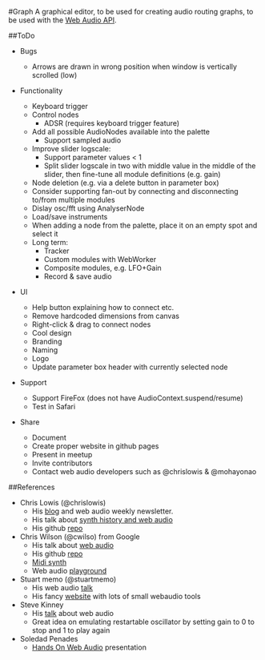 #Graph
A graphical editor, to be used for creating audio routing graphs,
to be used with the
[Web Audio API](https://developer.mozilla.org/en-US/docs/Web/API/Web_Audio_API).

##ToDo
- Bugs
	- Arrows are drawn in wrong position when window is vertically scrolled (low)

- Functionality
	- Keyboard trigger
	- Control nodes
		- ADSR (requires keyboard trigger feature)
	- Add all possible AudioNodes available into the palette
		- Support sampled audio
	- Improve slider logscale:
		- Support parameter values < 1
		- Split slider logscale in two with middle value in the middle of the slider,
			then fine-tune all module definitions (e.g. gain)
	- Node deletion (e.g. via a delete button in parameter box)
	- Consider supporting fan-out by connecting and disconnecting to/from multiple modules
	- Dislay osc/fft using AnalyserNode
	- Load/save instruments
	- When adding a node from the palette, place it on an empty spot and select it
	- Long term:
		- Tracker
		- Custom modules with WebWorker
		- Composite modules, e.g. LFO+Gain
		- Record & save audio

- UI
	- Help button explaining how to connect etc.
	- Remove hardcoded dimensions from canvas
	- Right-click & drag to connect nodes
	- Cool design
	- Branding
	- Naming
	- Logo
	- Update parameter box header with currently selected node

- Support
	- Support FireFox (does not have AudioContext.suspend/resume)
	- Test in Safari

- Share
	- Document
	- Create proper website in github pages
	- Present in meetup
	- Invite contributors
	- Contact web audio developers such as @chrislowis & @mohayonao

##References
- Chris Lowis (@chrislowis)
	- His [blog](http://blog.chrislowis.co.uk/) and web audio weekly newsletter.
	- His talk about [synth history and web audio](http://blog.chrislowis.co.uk/2015/06/26/a-brief-history-of-synthesis.html)
	- His github [repo](https://github.com/chrislo)
-  Chris Wilson (@cwilso) from Google
	- His talk about [web audio](https://www.youtube.com/watch?v=wZrNI-86zYI&list=FLztHRYsgsJ4s2_qfg91iW1Q&index=1)
	- His github [repo](https://github.com/cwilso)
	- [Midi synth](https://webaudiodemos.appspot.com/midi-synth/index.html)
	- Web audio [playground](http://webaudioplayground.appspot.com/)
- Stuart memo (@stuartmemo)
	- His web audio [talk](https://www.youtube.com/watch?v=PN8Eg1K9xjE)
	- His fancy [website](http://stuartmemo.com/) with lots of small webaudio tools
- Steve Kinney
	- His [talk](https://www.youtube.com/watch?v=56spBAgOYfg) about web audio
	- Great idea on emulating restartable oscillator by setting gain to 0 to stop and 1 to
		play again
- Soledad Penades
	- [Hands On Web Audio](http://soledadpenades.com/files/t/2015_howa/#0) presentation

